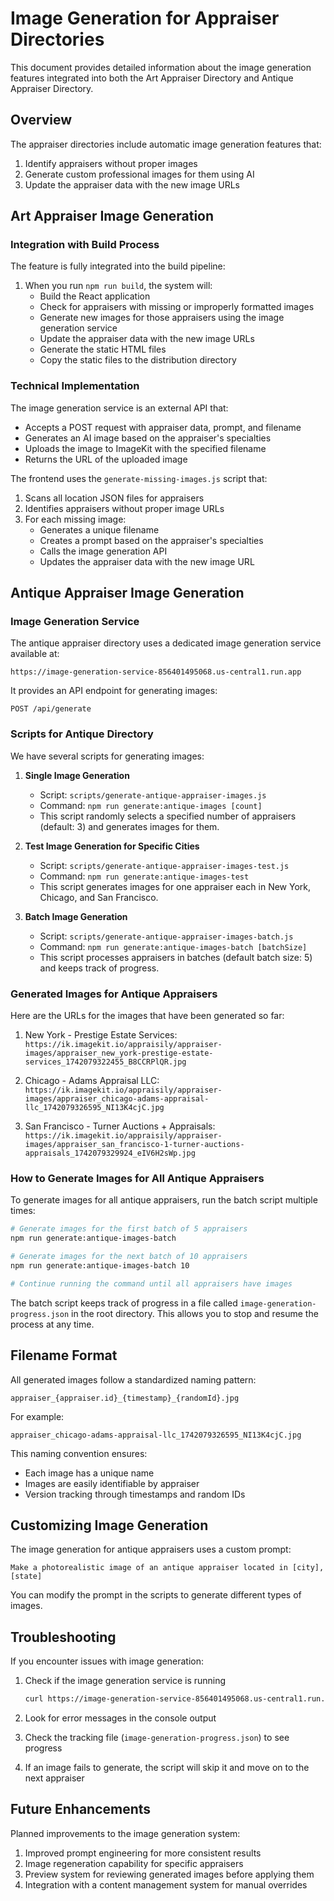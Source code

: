 # Image Generation for Appraiser Directories

This document provides detailed information about the image generation features integrated into both the Art Appraiser Directory and Antique Appraiser Directory.

## Overview

The appraiser directories include automatic image generation features that:

1. Identify appraisers without proper images
2. Generate custom professional images for them using AI
3. Update the appraiser data with the new image URLs

## Art Appraiser Image Generation

### Integration with Build Process

The feature is fully integrated into the build pipeline:

1. When you run `npm run build`, the system will:
   - Build the React application
   - Check for appraisers with missing or improperly formatted images
   - Generate new images for those appraisers using the image generation service
   - Update the appraiser data with the new image URLs
   - Generate the static HTML files
   - Copy the static files to the distribution directory

### Technical Implementation

The image generation service is an external API that:
- Accepts a POST request with appraiser data, prompt, and filename
- Generates an AI image based on the appraiser's specialties
- Uploads the image to ImageKit with the specified filename
- Returns the URL of the uploaded image

The frontend uses the `generate-missing-images.js` script that:
1. Scans all location JSON files for appraisers
2. Identifies appraisers without proper image URLs
3. For each missing image:
   - Generates a unique filename
   - Creates a prompt based on the appraiser's specialties
   - Calls the image generation API
   - Updates the appraiser data with the new image URL

## Antique Appraiser Image Generation

### Image Generation Service

The antique appraiser directory uses a dedicated image generation service available at:
```
https://image-generation-service-856401495068.us-central1.run.app
```

It provides an API endpoint for generating images:
```
POST /api/generate
```

### Scripts for Antique Directory

We have several scripts for generating images:

1. **Single Image Generation**
   - Script: `scripts/generate-antique-appraiser-images.js`
   - Command: `npm run generate:antique-images [count]`
   - This script randomly selects a specified number of appraisers (default: 3) and generates images for them.

2. **Test Image Generation for Specific Cities**
   - Script: `scripts/generate-antique-appraiser-images-test.js`
   - Command: `npm run generate:antique-images-test`
   - This script generates images for one appraiser each in New York, Chicago, and San Francisco.

3. **Batch Image Generation**
   - Script: `scripts/generate-antique-appraiser-images-batch.js`
   - Command: `npm run generate:antique-images-batch [batchSize]`
   - This script processes appraisers in batches (default batch size: 5) and keeps track of progress.

### Generated Images for Antique Appraisers

Here are the URLs for the images that have been generated so far:

1. New York - Prestige Estate Services:  
   `https://ik.imagekit.io/appraisily/appraiser-images/appraiser_new_york-prestige-estate-services_1742079322455_B8CCRPlQR.jpg`

2. Chicago - Adams Appraisal LLC:  
   `https://ik.imagekit.io/appraisily/appraiser-images/appraiser_chicago-adams-appraisal-llc_1742079326595_NI13K4cjC.jpg`

3. San Francisco - Turner Auctions + Appraisals:  
   `https://ik.imagekit.io/appraisily/appraiser-images/appraiser_san_francisco-1-turner-auctions-appraisals_1742079329924_eIV6H2sWp.jpg`

### How to Generate Images for All Antique Appraisers

To generate images for all antique appraisers, run the batch script multiple times:

```bash
# Generate images for the first batch of 5 appraisers
npm run generate:antique-images-batch

# Generate images for the next batch of 10 appraisers
npm run generate:antique-images-batch 10

# Continue running the command until all appraisers have images
```

The batch script keeps track of progress in a file called `image-generation-progress.json` in the root directory. This allows you to stop and resume the process at any time.

## Filename Format

All generated images follow a standardized naming pattern:

```
appraiser_{appraiser.id}_{timestamp}_{randomId}.jpg
```

For example:
```
appraiser_chicago-adams-appraisal-llc_1742079326595_NI13K4cjC.jpg
```

This naming convention ensures:
- Each image has a unique name
- Images are easily identifiable by appraiser
- Version tracking through timestamps and random IDs

## Customizing Image Generation

The image generation for antique appraisers uses a custom prompt:
```
Make a photorealistic image of an antique appraiser located in [city], [state]
```

You can modify the prompt in the scripts to generate different types of images.

## Troubleshooting

If you encounter issues with image generation:

1. Check if the image generation service is running
   ```bash
   curl https://image-generation-service-856401495068.us-central1.run.app/health
   ```

2. Look for error messages in the console output

3. Check the tracking file (`image-generation-progress.json`) to see progress

4. If an image fails to generate, the script will skip it and move on to the next appraiser

## Future Enhancements

Planned improvements to the image generation system:

1. Improved prompt engineering for more consistent results
2. Image regeneration capability for specific appraisers
3. Preview system for reviewing generated images before applying them
4. Integration with a content management system for manual overrides